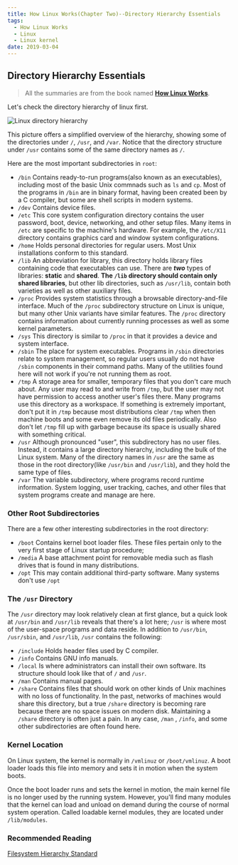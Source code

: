 ```yaml
---
title: How Linux Works(Chapter Two)--Directory Hierarchy Essentials
tags:
  - How Linux Works
  - Linux
  - Linux kernel
date: 2019-03-04
---
```


## Directory Hierarchy Essentials

> All the summaries are from the book named **[How Linux Works](https://www.amazon.com/How-Linux-Works-2nd-Superuser/dp/1593275676/ref=sr_1_1?keywords=how+linux+works&qid=1551169061&s=gateway&sr=8-1)**.

Let's check the directory hierarchy of linux first.

![Linux directory hierarchy](https://sherlockblaze.com/resources/img/linux/how-linux-works/linux-directory-hierarchy.png)

This picture offers a simplified overview of the hierarchy, showing some of the directories under `/`, `/usr`, and `/var`. Notice that the directory structure under `/usr` contains some of the same directory names as `/`.

Here are the most important subdirectories in `root`:

- `/bin` Contains ready-to-run programs(also known as an executables), including most of the basic Unix commnads such as `ls` and `cp`. Most of the programs in `/bin` are in binary format, having been created been by a C compiler, but some are shell scripts in modern systems.
- `/dev` Contains device files.
- `/etc` This core system configuration directory contains the user password, boot, device, networking, and other setup files. Many items in `/etc` are specific to the machine's hardware. For example, the `/etc/X11` directory contains graphics card and window system configurations.
- `/home` Holds personal directories for regular users. Most Unix installations conform to this standard.
- `/lib` An abbreviation for library, this directory holds library files containing code that executables can use. There are ***two*** types of libraries: **static** and **shared**. **The `/lib` directory should contain only shared libraries**, but other lib directories, such as `/usr/lib`, contain both varieties as well as other auxiliary files.
- `/proc` Provides system statistics through a browsable directory-and-file interface. Much of the `/proc` subdirectory structure on Linux is unique, but many other Unix variants have similar features. The `/proc` directory contains information about currently running processes as well as some kernel parameters.
- `/sys` This directory is similar to `/proc` in that it provides a device and system interface.
- `/sbin` The place for system executables. Programs in `/sbin` directories relate to system management, so regular users usually do not have `/sbin` components in their command paths. Many of the utilities found here will not work if you're not running them as root.
- `/tmp` A storage area for smaller, temporary files that you don't care much about. Any user may read to and write from `/tmp`, but the user may not have permission to access another user's files there. Many programs use this directory as a workspace. If something is extremely important, don't put it in `/tmp` because most distributions clear `/tmp` when then machine boots and some even remove its old files periodically. Also don't  let `/tmp` fill up with garbage because its space is usually shared with something critical.
- `/usr` Although pronounced "user", this subdirectory has no user files. Instead, it contains a large directory hierarchy, including the bulk of the Linux system. Many of the directory names in `/usr` are the same as those in the root directory(like `/usr/bin` and `/usr/lib`), and they hold the same type of files.
- `/var` The variable subdirectory, where programs record runtime information. System logging, user tracking, caches, and other files that system programs create and manage are here.

### Other Root Subdirectories

There are a few other interesting subdirectories in the root directory:

- `/boot` Contains kernel boot loader files. These files pertain only to the very first stage of Linux startup procedure;
- `/media` A base attachment point for removable media such as flash drives that is found in many distributions.
- `/opt` This may contain additional third-party software. Many systems don't use `/opt`

### The `/usr` Directory

The `/usr` directory may look relatively clean at first glance, but a quick look at `/usr/bin` and `/usr/lib` reveals that there's a lot here; `/usr` is where most of the user-space programs and data reside. In addition to `/usr/bin`, `/usr/sbin`, and `/usr/lib`, `/usr` contains the following:

- `/include` Holds header files used by C compiler.
- `/info` Contains GNU info manuals.
- `/local` Is where administrators can install their own software. Its structure should look like that of `/` and `/usr`.
- `/man` Contains manual pages.
- `/share` Contains files that should work on other kinds of Unix machines with no loss of functionality. In the past, networks of machines would share this directory, but a true `/share` directory is becoming rare because there are no space issues on modern disk. Maintaining a `/share` directory is often just a pain. In any case, `/man` , `/info`, and some other subdirectories are often found here.

### Kernel Location

On Linux system, the kernel is normally in `/vmlinuz` or `/boot/vmlinuz`. A boot loader loads this file into memory and sets it in motion when the system boots.

Once the boot loader runs and sets the kernel in motion, the main kernel file is no longer used by the running system. However, you'll find many modules that the kernel can load and unload on demand during the course of normal system operation. Called loadable kernel modules, they are located under `/lib/modules`.

### Recommended Reading

[Filesystem Hierarchy Standard](http://www.pathname.com/fhs/)